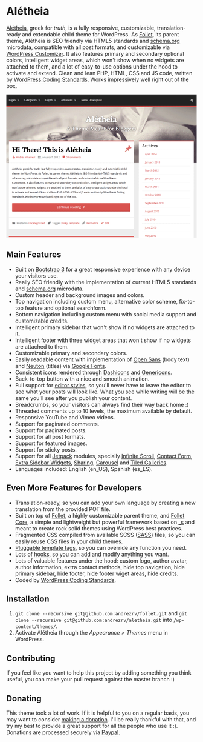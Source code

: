 Alétheia
========

[Alétheia](http://en.wikipedia.org/wiki/Aletheia), greek for *truth*, is a fully responsive, customizable, translation-ready and extendable child theme for WordPress. As [Follet](https://github.com/andrezrv/), its parent theme, Alétheia is SEO friendly via HTML5 standards and [schema.org](http://schema.org) microdata, compatible with all post formats, and customizable via [WordPress Customizer](https://codex.wordpress.org/Theme_Customization_API). It also features primary and secondary optional colors, intelligent widget areas, which won't show when no widgets are attached to them, and a lot of easy-to-use options under the hood to activate and extend. Clean and lean PHP, HTML, CSS and JS code, written by [WordPress Coding Standards](http://codex.wordpress.org/WordPress_Coding_Standards). Works impressively well right out of the box.

![Image](screenshot.png?raw=true)

## Main Features

* Built on [Bootstrap 3](http://getbootstrap.com/) for a great responsive experience with any device your visitors use.
* Really SEO friendly with the implementation of current HTML5 standards and [schema.org](http://schema.org) microdata.
* Custom header and background images and colors.
* Top navigation including custom menu, alternative color scheme, fix-to-top feature and optional searchform.
* Bottom navigation including custom menu with social media support and customizable credits.
* Intelligent primary sidebar that won't show if no widgets are attached to it.
* Intelligent footer with three widget areas that won't show if no widgets are attached to them.
* Customizable primary and secondary colors.
* Easily readable content with implementation of [Open Sans](http://www.google.com/fonts/specimen/Open+Sans) (body text) and [Neuton](http://www.google.com/fonts/specimen/Neuton) (titles) via [Google Fonts](http://www.google.com/fonts).
* Consistent icons rendered through [Dashicons](http://melchoyce.github.io/dashicons/) and [Genericons](http://genericons.com/).
* Back-to-top button with a nice and smooth animation.
* Full support for [editor styles](https://codex.wordpress.org/Editor_Style), so you'll never have to leave the editor to see what your posts will look like. What you see while writing will be the same you'll see after you publish your content.
* Breadcrumbs, so your visitors can always find their way back home :)
* Threaded comments up to 10 levels, the maximum available by default.
* Responsive YouTube and Vimeo videos.
* Support for paginated comments.
* Support for paginated posts.
* Support for all post formats.
* Support for featured images.
* Support for sticky posts.
* Support for all [Jetpack](http://jetpack.me/) modules, specially [Infinite Scroll](http://jetpack.me/support/infinite-scroll/), [Contact Form](http://jetpack.me/support/contact-form/), [Extra Sidebar Widgets](http://jetpack.me/support/extra-sidebar-widgets/), [Sharing](http://jetpack.me/support/sharing/), [Carousel](http://jetpack.me/support/carousel/) and [Tiled Galleries](http://jetpack.me/support/tiled-galleries/).
* Languages included: English (en_US), Spanish (es_ES).

## Even More Features for Developers

* Translation-ready, so you can add your own language by creating a new translation from the provided POT file.
* Built on top of [Follet](http://github.com/andrezrv/follet/), a highly customizable parent theme, and [Follet Core](http://github.com/andrezrv/follet-core/), a simple and lightweight but powerful framework based on [_s](http://underscores.me/) and meant to create rock solid themes using WordPress best practices.
* Fragmented CSS compiled from available SCSS ([SASS](http://sass-lang.com/)) files, so you can easily reuse CSS files in your child themes.
* [Pluggable template tags](http://codex.wordpress.org/Pluggable_Functions), so you can override any function you need.
* Lots of [hooks](http://codex.wordpress.org/Plugin_API/Hooks), so you can add and modify anything you want.
* Lots of valuable features under the hood: custom logo, author avatar, author information, extra contact methods, hide top navigation, hide primary sidebar, hide footer, hide footer wiget areas, hide credits.
* Coded by [WordPress Coding Standards](http://codex.wordpress.org/WordPress_Coding_Standards).

## Installation

1. `git clone --recursive git@github.com:andrezrv/follet.git` and `git clone --recursive git@github.com:andrezrv/aletheia.git` into `/wp-content/themes/`.
2. Activate Alétheia through the *Appearance > Themes* menu in WordPress.

## Contributing

If you feel like you want to help this project by adding something you think useful, you can make your pull request against the master branch :)

## Donating

This theme took a lot of work. If it is helpful to you on a regular basis, you may want to consider [making a donation](https://www.paypal.com/cgi-bin/webscr?cmd=_s-xclick&hosted_button_id=B7XQG5ZA36UZ4). I'll be really thankful with that, and try my best to provide a great support for all the people who use it :). Donations are processed securely via [Paypal](https://www.paypal.com/cgi-bin/webscr?cmd=_s-xclick&hosted_button_id=B7XQG5ZA36UZ4).